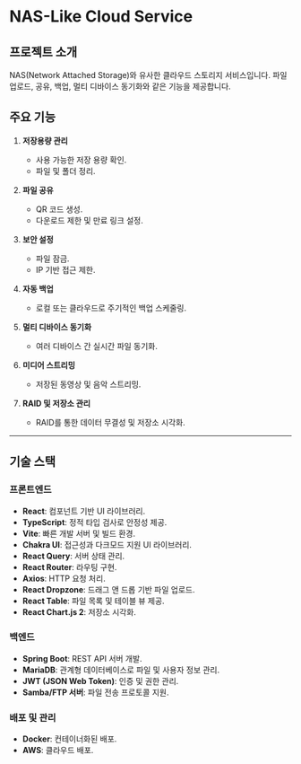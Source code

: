# **NAS-Like Cloud Service**

## **프로젝트 소개**
NAS(Network Attached Storage)와 유사한 클라우드 스토리지 서비스입니다. 파일 업로드, 공유, 백업, 멀티 디바이스 동기화와 같은 기능을 제공합니다.

## **주요 기능**
1. **저장용량 관리**
    - 사용 가능한 저장 용량 확인.
    - 파일 및 폴더 정리.

2. **파일 공유**
    - QR 코드 생성.
    - 다운로드 제한 및 만료 링크 설정.

3. **보안 설정**
    - 파일 잠금.
    - IP 기반 접근 제한.

4. **자동 백업**
    - 로컬 또는 클라우드로 주기적인 백업 스케줄링.

5. **멀티 디바이스 동기화**
    - 여러 디바이스 간 실시간 파일 동기화.

6. **미디어 스트리밍**
    - 저장된 동영상 및 음악 스트리밍.

7. **RAID 및 저장소 관리**
    - RAID를 통한 데이터 무결성 및 저장소 시각화.

---

## **기술 스택**

### **프론트엔드**
- **React**: 컴포넌트 기반 UI 라이브러리.
- **TypeScript**: 정적 타입 검사로 안정성 제공.
- **Vite**: 빠른 개발 서버 및 빌드 환경.
- **Chakra UI**: 접근성과 다크모드 지원 UI 라이브러리.
- **React Query**: 서버 상태 관리.
- **React Router**: 라우팅 구현.
- **Axios**: HTTP 요청 처리.
- **React Dropzone**: 드래그 앤 드롭 기반 파일 업로드.
- **React Table**: 파일 목록 및 테이블 뷰 제공.
- **React Chart.js 2**: 저장소 시각화.

### **백엔드**
- **Spring Boot**: REST API 서버 개발.
- **MariaDB**: 관계형 데이터베이스로 파일 및 사용자 정보 관리.
- **JWT (JSON Web Token)**: 인증 및 권한 관리.
- **Samba/FTP 서버**: 파일 전송 프로토콜 지원.

### **배포 및 관리**
- **Docker**: 컨테이너화된 배포.
- **AWS**: 클라우드 배포.